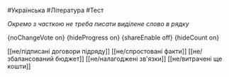 #Українська #Література #Тест

*Окремо з часткою не треба писати виділене слово в рядку*

{noChangeVote on}
{hideProgress on}
{shareEnable off}
{hideCount on}

[[не/підписані договори підряду]]
[[не/спростовані факти]]
[[не/збалансований бюджет]]
[[не/налагоджені зв'язки]]
[[не/витрачені ще кошти]]
